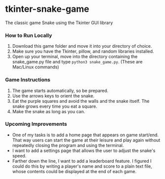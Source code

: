# tkinter-snake-game
The classic game Snake using the Tkinter GUI library

### How to Run Locally
1. Download this game folder and move it into your directory of choice.
2. Make sure you have the Tkinter, pillow, and random libraries installed.
3. Open up your terminal, move into the directory containing the snake_game.py file and type `python3 snake_game.py`. (These are Mac/Linux commands)

### Game Instructions
1. The game starts automatically, so be prepared.
2. Use the arrows keys to orient the snake.
3. Eat the purple squares and avoid the walls and the snake itself. The snake grows every time you eat a square.
4. Make the snake as long as you can.

### Upcoming Improvements
- One of my tasks is to add a home page that appears on game start/end. That way users can start the game at their leisure and play again without repeatedly closing the program and using the terminal.
- I want to add a settings page that allows the user to adjust the snake's speed.
- Farther down the line, I want to add a leaderboard feature. I figured I could do this by writing a player's name and score to a plain text file, whose contents could be displayed at the end of each game.
